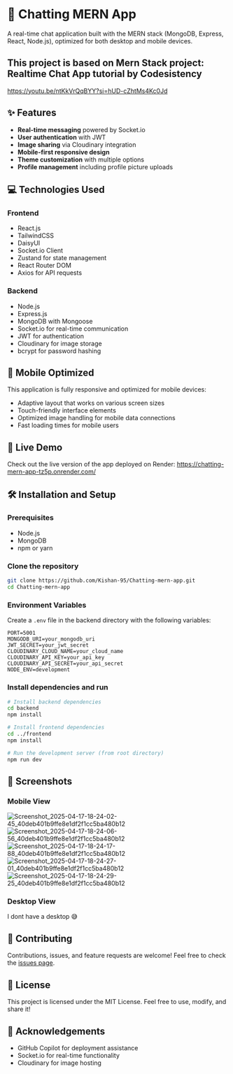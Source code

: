 # 📱 Chatting MERN App

A real-time chat application built with the MERN stack (MongoDB, Express, React, Node.js), optimized for both desktop and mobile devices.


## This project is based on Mern Stack project: Realtime Chat App tutorial by Codesistency 
https://youtu.be/ntKkVrQqBYY?si=hUD-cZhtMs4Kc0Jd


## ✨ Features

- **Real-time messaging** powered by Socket.io
- **User authentication** with JWT
- **Image sharing** via Cloudinary integration
- **Mobile-first responsive design**
- **Theme customization** with multiple options
- **Profile management** including profile picture uploads

## 💻 Technologies Used

### Frontend
- React.js
- TailwindCSS
- DaisyUI
- Socket.io Client
- Zustand for state management
- React Router DOM
- Axios for API requests

### Backend
- Node.js
- Express.js
- MongoDB with Mongoose
- Socket.io for real-time communication
- JWT for authentication
- Cloudinary for image storage
- bcrypt for password hashing

## 📲 Mobile Optimized

This application is fully responsive and optimized for mobile devices:
- Adaptive layout that works on various screen sizes
- Touch-friendly interface elements
- Optimized image handling for mobile data connections
- Fast loading times for mobile users

## 🚀 Live Demo

Check out the live version of the app deployed on Render:
https://chatting-mern-app-tz5p.onrender.com/

## 🛠️ Installation and Setup

### Prerequisites
- Node.js
- MongoDB
- npm or yarn

### Clone the repository
```bash
git clone https://github.com/Kishan-95/Chatting-mern-app.git
cd Chatting-mern-app
```

### Environment Variables
Create a `.env` file in the backend directory with the following variables:
```
PORT=5001
MONGODB_URI=your_mongodb_uri
JWT_SECRET=your_jwt_secret
CLOUDINARY_CLOUD_NAME=your_cloud_name
CLOUDINARY_API_KEY=your_api_key
CLOUDINARY_API_SECRET=your_api_secret
NODE_ENV=development
```

### Install dependencies and run
```bash
# Install backend dependencies
cd backend
npm install

# Install frontend dependencies
cd ../frontend
npm install

# Run the development server (from root directory)
npm run dev
```

## 📸 Screenshots

### Mobile View
![Screenshot_2025-04-17-18-24-02-45_40deb401b9ffe8e1df2f1cc5ba480b12](https://github.com/user-attachments/assets/d446e9cc-5ba7-4638-8f6d-45df994c9525)
![Screenshot_2025-04-17-18-24-06-56_40deb401b9ffe8e1df2f1cc5ba480b12](https://github.com/user-attachments/assets/b32798a9-e117-4444-9919-2642d8720029)
![Screenshot_2025-04-17-18-24-17-88_40deb401b9ffe8e1df2f1cc5ba480b12](https://github.com/user-attachments/assets/c212d983-cf56-4078-9609-325a649e40ec)
![Screenshot_2025-04-17-18-24-27-01_40deb401b9ffe8e1df2f1cc5ba480b12](https://github.com/user-attachments/assets/577f8bd0-cca6-4eb1-98c1-cbb79db121d8)
![Screenshot_2025-04-17-18-24-29-25_40deb401b9ffe8e1df2f1cc5ba480b12](https://github.com/user-attachments/assets/3c96760f-3c3a-49b2-9560-78f24662b7f5)


### Desktop View
I dont have a desktop 😅

## 🤝 Contributing

Contributions, issues, and feature requests are welcome! Feel free to check the [issues page](https://github.com/Kishan-95/Chatting-mern-app/issues).

## 📝 License

This project is licensed under the MIT License.
Feel free to use, modify, and share it!


## 🙏 Acknowledgements

- GitHub Copilot for deployment assistance
- Socket.io for real-time functionality
- Cloudinary for image hosting
